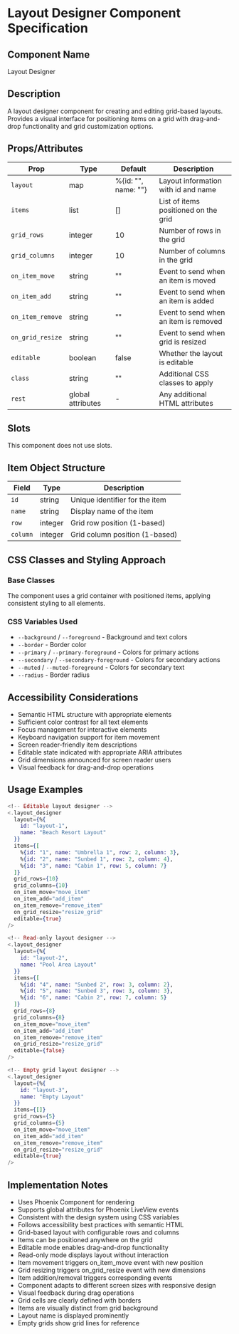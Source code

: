 # Layout Designer Component Specification

## Component Name
Layout Designer

## Description
A layout designer component for creating and editing grid-based layouts. Provides a visual interface for positioning items on a grid with drag-and-drop functionality and grid customization options.

## Props/Attributes
| Prop | Type | Default | Description |
|------|------|---------|-------------|
| `layout` | map | %{id: "", name: ""} | Layout information with id and name |
| `items` | list | [] | List of items positioned on the grid |
| `grid_rows` | integer | 10 | Number of rows in the grid |
| `grid_columns` | integer | 10 | Number of columns in the grid |
| `on_item_move` | string | "" | Event to send when an item is moved |
| `on_item_add` | string | "" | Event to send when an item is added |
| `on_item_remove` | string | "" | Event to send when an item is removed |
| `on_grid_resize` | string | "" | Event to send when grid is resized |
| `editable` | boolean | false | Whether the layout is editable |
| `class` | string | "" | Additional CSS classes to apply |
| `rest` | global attributes | - | Any additional HTML attributes |

## Slots
This component does not use slots.

## Item Object Structure
| Field | Type | Description |
|-------|------|-------------|
| `id` | string | Unique identifier for the item |
| `name` | string | Display name of the item |
| `row` | integer | Grid row position (1-based) |
| `column` | integer | Grid column position (1-based) |

## CSS Classes and Styling Approach
### Base Classes
The component uses a grid container with positioned items, applying consistent styling to all elements.

### CSS Variables Used
- `--background` / `--foreground` - Background and text colors
- `--border` - Border color
- `--primary` / `--primary-foreground` - Colors for primary actions
- `--secondary` / `--secondary-foreground` - Colors for secondary actions
- `--muted` / `--muted-foreground` - Colors for secondary text
- `--radius` - Border radius

## Accessibility Considerations
- Semantic HTML structure with appropriate elements
- Sufficient color contrast for all text elements
- Focus management for interactive elements
- Keyboard navigation support for item movement
- Screen reader-friendly item descriptions
- Editable state indicated with appropriate ARIA attributes
- Grid dimensions announced for screen reader users
- Visual feedback for drag-and-drop operations

## Usage Examples
```heex
<!-- Editable layout designer -->
<.layout_designer
  layout={%{
    id: "layout-1",
    name: "Beach Resort Layout"
  }}
  items={[
    %{id: "1", name: "Umbrella 1", row: 2, column: 3},
    %{id: "2", name: "Sunbed 1", row: 2, column: 4},
    %{id: "3", name: "Cabin 1", row: 5, column: 7}
  ]}
  grid_rows={10}
  grid_columns={10}
  on_item_move="move_item"
  on_item_add="add_item"
  on_item_remove="remove_item"
  on_grid_resize="resize_grid"
  editable={true}
/>

<!-- Read-only layout designer -->
<.layout_designer
  layout={%{
    id: "layout-2",
    name: "Pool Area Layout"
  }}
  items={[
    %{id: "4", name: "Sunbed 2", row: 3, column: 2},
    %{id: "5", name: "Sunbed 3", row: 3, column: 3},
    %{id: "6", name: "Cabin 2", row: 7, column: 5}
  ]}
  grid_rows={8}
  grid_columns={8}
  on_item_move="move_item"
  on_item_add="add_item"
  on_item_remove="remove_item"
  on_grid_resize="resize_grid"
  editable={false}
/>

<!-- Empty grid layout designer -->
<.layout_designer
  layout={%{
    id: "layout-3",
    name: "Empty Layout"
  }}
  items={[]}
  grid_rows={5}
  grid_columns={5}
  on_item_move="move_item"
  on_item_add="add_item"
  on_item_remove="remove_item"
  on_grid_resize="resize_grid"
  editable={true}
/>
```

## Implementation Notes
- Uses Phoenix Component for rendering
- Supports global attributes for Phoenix LiveView events
- Consistent with the design system using CSS variables
- Follows accessibility best practices with semantic HTML
- Grid-based layout with configurable rows and columns
- Items can be positioned anywhere on the grid
- Editable mode enables drag-and-drop functionality
- Read-only mode displays layout without interaction
- Item movement triggers on_item_move event with new position
- Grid resizing triggers on_grid_resize event with new dimensions
- Item addition/removal triggers corresponding events
- Component adapts to different screen sizes with responsive design
- Visual feedback during drag operations
- Grid cells are clearly defined with borders
- Items are visually distinct from grid background
- Layout name is displayed prominently
- Empty grids show grid lines for reference